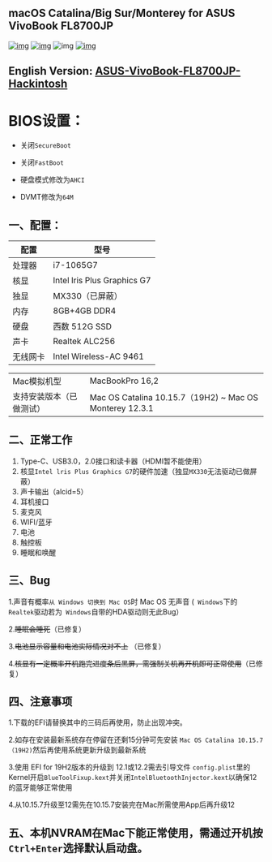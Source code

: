 ## macOS Catalina/Big Sur/Monterey for ASUS VivoBook FL8700JP

[![img](https://img.shields.io/github/stars/bilijp153/ASUS-VivoBook-FL8700JP-Hackintosh.svg?color=ff69b4&label=%E7%82%B9%E8%B5%9E&logoColor=ff69b4&style=social)](https://github.com/bilijp153/ASUS-VivoBook-FL8700JP-Hackintosh) [![img](https://img.shields.io/github/followers/bilijp153.svg?label=%E7%B2%89%E4%B8%9D&logoColor=success&style=social)](https://github.com/bilijp153/ASUS-VivoBook-FL8700JP-Hackintosh) ![img](https://img.shields.io/github/contributors/bilijp153/ASUS-VivoBook-FL8700JP-Hackintosh.svg?color=red&label=%E8%B4%A1%E7%8C%AE%E4%BA%BA%E6%95%B0) [![img](https://img.shields.io/github/last-commit/bilijp153/ASUS-VivoBook-FL8700JP-Hackintosh.svg?color=orange&label=%E6%9C%80%E8%BF%91%E6%8F%90%E4%BA%A4)](https://github.com/bilijp153/ASUS-VivoBook-FL8700JP-Hackintosh)

## English Version: [ASUS-VivoBook-FL8700JP-Hackintosh](README_en.md) 

# BIOS设置：

- 关闭`SecureBoot`

- 关闭`FastBoot`

- 硬盘模式修改为`AHCI`

- DVMT修改为`64M`


## 一、配置：

|    配置       |        型号                 |
|--------------|-----------------------------|
|    处理器     |          i7-1065G7          |
|     核显      |    Intel lris Plus Graphics G7    |
|     独显      |      MX330（已屏蔽）    |
|     内存      |     8GB+4GB DDR4        |
|     硬盘      |       西数 512G SSD        |
|     声卡      |       Realtek ALC256        |
|   无线网卡     |        Intel Wireless-AC 9461      |

|             |                           |
|--------------|-----------------------------|
|   Mac模拟机型     |        MacBookPro 16,2      |
|   支持安装版本（已做测试）     |        Mac OS Catalina 10.15.7（19H2) ~ Mac OS  Monterey 12.3.1    |




## 二、正常工作
1. Type-C、USB3.0，2.0接口和读卡器（HDMI暂不能使用）
2. 核显`Intel lris Plus Graphics G7`的硬件加速（独显`MX330`无法驱动已做屏蔽）
3. 声卡输出（alcid=5）
4. 耳机接口
5. 麦克风
6. WIFI/蓝牙
7. 电池
8. 触控板
9. 睡眠和唤醒



## 三、Bug
1.声音有概率`从 Windows 切换到 Mac OS`时 Mac OS 无声音 (` Windows`下的` Realtek`驱动若为` Windows`自带的HDA驱动则无此Bug）

2.~~睡眠会睡死~~（已修复）

3.~~电池显示容量和电池实际情况对不上~~ （已修复）

4.~~核显有一定概率开机跑完进度条后黑屏，需强制关机再开机即可正常使用~~（已修复）



## 四、注意事项
1.下载的EFI请替换其中的三码后再使用，防止出现冲突。   

2.如存在安装最新系统存在停留在还剩15分钟可先安装 `Mac OS Catalina 10.15.7（19H2)`然后再使用系统更新升级到最新系统

3.使用 EFI for 19H2版本的升级到 12.1或12.2需去引导文件 `config.plist`里的Kernel开启`BlueToolFixup.kext`并关闭`IntelBluetoothInjector.kext`以确保12的蓝牙能够正常使用

4.从10.15.7升级至12需先在10.15.7安装完在Mac所需使用App后再升级12

## 五、本机NVRAM在Mac下能正常使用，需通过开机按`Ctrl+Enter`选择默认启动盘。
